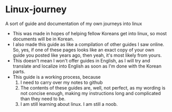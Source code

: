 # Linux-journey
A sort of guide and documentation of my own journeys into linux
- This was made in hopes of helping fellow Koreans get into linux, so most documents will be in Korean.
- I also made this guide as like a compilation of other guides I saw online. So, yes, if one of these pages looks like an exact copy of your own guide you posted like years ago, then yeah, it's most likely from yours.
- This doesn't mean I won't offer guides in English, as I will try and translate and localize into English as soon as I'm done with the Korean parts.
- This guide is a working process, because
  1. I need to carry over my notes to github
  2. The contents of these guides are, well, not perfect, as my wording is not concise enough, making my instructions long and complicated than they need to be.
  3. I am still learning about linux. I am still a noob.
